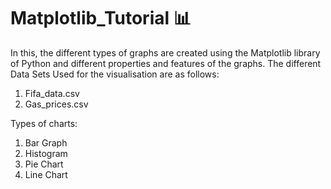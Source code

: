 # Matplotlib_Tutorial 📊
In this, the different types of graphs are created using the Matplotlib library of Python and different properties and features of the graphs. 
The different Data Sets Used for the visualisation are as follows:
1. Fifa_data.csv
2. Gas_prices.csv

Types of charts:
1.  Bar Graph
2.  Histogram
3.  Pie Chart
4.  Line Chart
